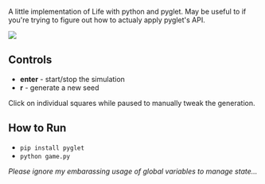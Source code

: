 A little implementation of Life with python and pyglet. May be useful to if you're trying to figure out how to actualy apply pyglet's API.

<img src='http://justinwoodbridge.com/demo.gif' />

## Controls

- **enter** - start/stop the simulation
- **r** - generate a new seed

Click on individual squares while paused to manually tweak the generation.

## How to Run

- `pip install pyglet`
- `python game.py`

*Please ignore my embarassing usage of global variables to manage state...*
